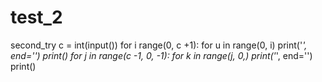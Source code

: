 # test_2
second_try
c = int(input())
for i range(0, c +1):
    for u in range(0, i)
        print('*', end='')
    print()
for j in range(c -1, 0, -1):
    for k in range(j, 0,)
        print('*', end='')
    print()
